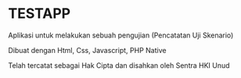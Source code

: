 # TESTAPP
Aplikasi untuk melakukan sebuah pengujian (Pencatatan Uji Skenario)

Dibuat dengan Html, Css, Javascript, PHP Native 


Telah tercatat sebagai Hak Cipta dan disahkan oleh Sentra HKI Unud
